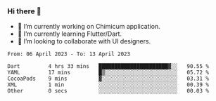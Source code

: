 ### Hi there 👋

<!--
**devcat37/devcat37** is a ✨ _special_ ✨ repository because its `README.md` (this file) appears on your GitHub profile.-->


- 🔭 I’m currently working on Chimicum application.
- 🌱 I’m currently learning Flutter/Dart.
- 👯 I’m looking to collaborate with UI designers.
<!-- - 🤔 I’m looking for help with ... -->

<!--START_SECTION:waka-->

```text
From: 06 April 2023 - To: 13 April 2023

Dart         4 hrs 33 mins   ██████████████████████▓░░   90.55 %
YAML         17 mins         █▒░░░░░░░░░░░░░░░░░░░░░░░   05.72 %
CocoaPods    9 mins          ▓░░░░░░░░░░░░░░░░░░░░░░░░   03.31 %
XML          1 min           ░░░░░░░░░░░░░░░░░░░░░░░░░   00.39 %
Other        0 secs          ░░░░░░░░░░░░░░░░░░░░░░░░░   00.03 %
```

<!--END_SECTION:waka-->
